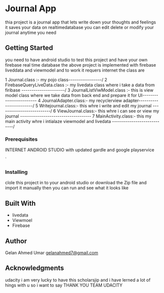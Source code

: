 


# Journal App

thia project is  a journal app that lets  write down your thoughts and feelings it saves your data on realtimedatabase  you can edit delete or modify  your journal anytime you need   

## Getting Started

 you need to have android studio  to test this  project  and have your own firebase real time database 
 the above project is implemented with firebase liveddata and viewmodel and to work it requers internet 
the class are 

1 Journal.class :- my pojo class-----------------/
2 FirebaseQueryLiveData.class :- my livedata class where i take a data from firibase ----------------------/
3 JournalListViwModel.class :- this is view model class where we take data from back end and prepare it for UI------------------------
4 JournalAdapter.class:- my recyclerview adapter------------------------/
5 Writejournal.class:-  this whre i write and edit my journal --------------------------/
6 ViewJournal.class:- this whre i can see or view my journal ------------------------------------
7 MainActivity.class:- this my main activity whre i intialaze viewmodel and livedata ----------------------------/

### Prerequisites
INTERNET 
ANDROID STUDIO with updated gardle and google playservice 

`

### Installing
 clole this  project in to your  android studio or  download the Zip file and import it manually
 then you can run and see what it looks like 




## Built With

*  livedata 
*  Viewmoel
* Firebase 

## Author
Gelan Ahmed Umar 
gelanahmed7@gmail.com


## Acknowledgments
udacity i am very lucky to have this scholarsjip  and  i have lerned a lot of hings with u so i want to say THANK YOU TEAM UDACITY 

